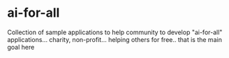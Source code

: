 # ai-for-all
Collection of sample applications to help community to develop "ai-for-all" applications... charity, non-profit... helping others for free.. that is the main goal here

